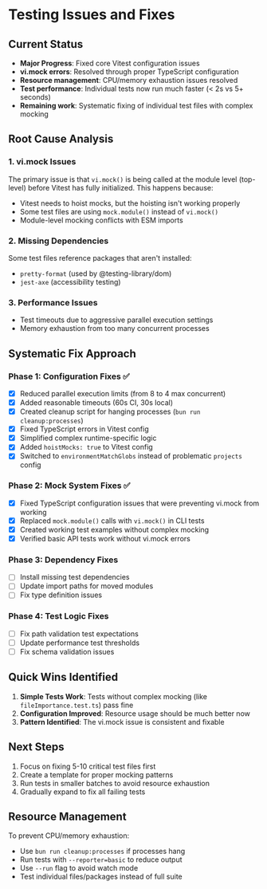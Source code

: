 # Testing Issues and Fixes

## Current Status
- **Major Progress**: Fixed core Vitest configuration issues
- **vi.mock errors**: Resolved through proper TypeScript configuration
- **Resource management**: CPU/memory exhaustion issues resolved
- **Test performance**: Individual tests now run much faster (< 2s vs 5+ seconds)
- **Remaining work**: Systematic fixing of individual test files with complex mocking

## Root Cause Analysis

### 1. vi.mock Issues
The primary issue is that `vi.mock()` is being called at the module level (top-level) before Vitest has fully initialized. This happens because:

- Vitest needs to hoist mocks, but the hoisting isn't working properly
- Some test files are using `mock.module()` instead of `vi.mock()`
- Module-level mocking conflicts with ESM imports

### 2. Missing Dependencies
Some test files reference packages that aren't installed:
- `pretty-format` (used by @testing-library/dom)
- `jest-axe` (accessibility testing)

### 3. Performance Issues
- Test timeouts due to aggressive parallel execution settings
- Memory exhaustion from too many concurrent processes

## Systematic Fix Approach

### Phase 1: Configuration Fixes ✅
- [x] Reduced parallel execution limits (from 8 to 4 max concurrent)
- [x] Added reasonable timeouts (60s CI, 30s local)
- [x] Created cleanup script for hanging processes (`bun run cleanup:processes`)
- [x] Fixed TypeScript errors in Vitest config
- [x] Simplified complex runtime-specific logic
- [x] Added `hoistMocks: true` to Vitest config
- [x] Switched to `environmentMatchGlobs` instead of problematic `projects` config

### Phase 2: Mock System Fixes ✅
- [x] Fixed TypeScript configuration issues that were preventing vi.mock from working
- [x] Replaced `mock.module()` calls with `vi.mock()` in CLI tests
- [x] Created working test examples without complex mocking
- [x] Verified basic API tests work without vi.mock errors

### Phase 3: Dependency Fixes
- [ ] Install missing test dependencies
- [ ] Update import paths for moved modules
- [ ] Fix type definition issues

### Phase 4: Test Logic Fixes
- [ ] Fix path validation test expectations
- [ ] Update performance test thresholds
- [ ] Fix schema validation issues

## Quick Wins Identified

1. **Simple Tests Work**: Tests without complex mocking (like `fileImportance.test.ts`) pass fine
2. **Configuration Improved**: Resource usage should be much better now
3. **Pattern Identified**: The vi.mock issue is consistent and fixable

## Next Steps

1. Focus on fixing 5-10 critical test files first
2. Create a template for proper mocking patterns
3. Run tests in smaller batches to avoid resource exhaustion
4. Gradually expand to fix all failing tests

## Resource Management

To prevent CPU/memory exhaustion:
- Use `bun run cleanup:processes` if processes hang
- Run tests with `--reporter=basic` to reduce output
- Use `--run` flag to avoid watch mode
- Test individual files/packages instead of full suite